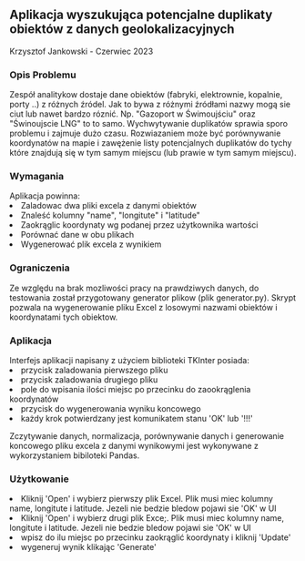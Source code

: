 <h2>Aplikacja wyszukująca potencjalne duplikaty obiektów z danych geolokalizacyjnych</h2>
Krzysztof Jankowski - Czerwiec 2023
<br>
<h3>Opis Problemu</h3>
Zespół analitykow dostaje dane obiektów (fabryki, elektrownie, kopalnie, porty ..) z różnych źródel. Jak to bywa z różnymi źródłami nazwy mogą sie ciut lub nawet bardzo róznić. Np. "Gazoport w Świmoujściu" oraz "Świnoujscie LNG" to to samo. Wychwytywanie duplikatów sprawia sporo problemu i zajmuje dużo czasu. Rozwiazaniem może być porównywanie koordynatów na mapie i zawężenie listy potencjalnych duplikatów do tychy które znajdują się w tym samym miejscu (lub prawie w tym samym miejscu).

<h3>Wymagania</h3>
Aplikacja powinna:
<li> Zaladowac dwa pliki excela z danymi obiektów</li>
<li> Znaleść kolumny "name", "longitute" i "latitude"</li>
<li> Zaokrąglic koordynaty wg podanej przez użytkownika wartości</li>
<li> Porównać dane w obu plikach</li>
<li> Wygenerować plik excela z wynikiem</li>

<h3>Ograniczenia</h3>
Ze względu na brak mozliwości pracy na prawdziwych danych, do testowania został przygotowany generator plikow (plik generator.py).
Skrypt pozwala na wygenerowanie pliku Excel z losowymi nazwami obiektów i koordynatami tych obiektow.

<h3>Aplikacja</h3>
Interfejs aplikacji napisany z użyciem biblioteki TKInter posiada:
<li>przycisk zaladowania pierwszego pliku</li>
<li>przycisk zaladowania drugiego pliku</li>
<li>pole do wpisania ilości miejsc po przecinku do zaookrąglenia koordynatów</li>
<li>przycisk do wygenerowania wyniku koncowego</li>
<li>każdy krok potwierdzany jest komunikatem stanu 'OK' lub '!!!'</li>

Zczytywanie danych, normalizacja, porównywanie danych i generowanie koncowego pliku excela z danymi wynikowymi jest wykonywane z wykorzystaniem bibiloteki Pandas.

<h3>Użytkowanie</h3>
<li>Kliknij 'Open' i wybierz pierwszy plik Excel. Plik musi miec kolumny name, longitute i latitude. Jezeli nie bedzie bledow pojawi sie 'OK' w UI</li>
<li>Kliknij 'Open' i wybierz drugi plik Exce;. Plik musi miec kolumny name, longitute i latitude. Jezeli nie bedzie bledow pojawi sie 'OK' w UI</li>
<li>wpisz do ilu miejsc po przecinku zaokrąglić koordynaty i kliknij 'Update'</li>
<li>wygeneruj wynik klikając 'Generate'</li>

<br>


